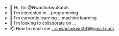 - 👋 Hi, I’m @NwachukwuSarah
- 👀 I’m interested in ...programming
- 🌱 I’m currently learning ...machine learning
- 💞️ I’m looking to collaborate on ...
- 📫 How to reach me ...snwachukwu361@gmail.com

<!---
NwachukwuSarah/NwachukwuSarah is a ✨ special ✨ repository because its `README.md` (this file) appears on your GitHub profile.
You can click the Preview link to take a look at your changes.
--->
